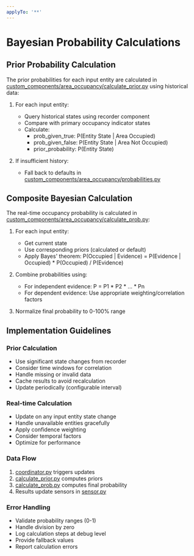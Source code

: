 ```yaml
---
applyTo: '**'
---
```

# Bayesian Probability Calculations

## Prior Probability Calculation

The prior probabilities for each input entity are calculated in [custom_components/area_occupancy/calculate_prior.py](mdc:custom_components/area_occupancy/calculate_prior.py) using historical data:

1. For each input entity:
   - Query historical states using recorder component
   - Compare with primary occupancy indicator states
   - Calculate:
     - prob_given_true: P(Entity State | Area Occupied)
     - prob_given_false: P(Entity State | Area Not Occupied)
     - prior_probability: P(Entity State)

2. If insufficient history:
   - Fall back to defaults in [custom_components/area_occupancy/probabilities.py](mdc:custom_components/area_occupancy/probabilities.py)

## Composite Bayesian Calculation

The real-time occupancy probability is calculated in [custom_components/area_occupancy/calculate_prob.py](mdc:custom_components/area_occupancy/calculate_prob.py):

1. For each input entity:
   - Get current state
   - Use corresponding priors (calculated or default)
   - Apply Bayes' theorem:
     P(Occupied | Evidence) = P(Evidence | Occupied) * P(Occupied) / P(Evidence)

2. Combine probabilities using:
   - For independent evidence: P = P1 * P2 * ... * Pn
   - For dependent evidence: Use appropriate weighting/correlation factors

3. Normalize final probability to 0-100% range

## Implementation Guidelines

### Prior Calculation
- Use significant state changes from recorder
- Consider time windows for correlation
- Handle missing or invalid data
- Cache results to avoid recalculation
- Update periodically (configurable interval)

### Real-time Calculation
- Update on any input entity state change
- Handle unavailable entities gracefully
- Apply confidence weighting
- Consider temporal factors
- Optimize for performance

### Data Flow
1. [coordinator.py](mdc:custom_components/area_occupancy/coordinator.py) triggers updates
2. [calculate_prior.py](mdc:custom_components/area_occupancy/calculate_prior.py) computes priors
3. [calculate_prob.py](mdc:custom_components/area_occupancy/calculate_prob.py) computes final probability
4. Results update sensors in [sensor.py](mdc:custom_components/area_occupancy/sensor.py)

### Error Handling
- Validate probability ranges (0-1)
- Handle division by zero
- Log calculation steps at debug level
- Provide fallback values
- Report calculation errors

